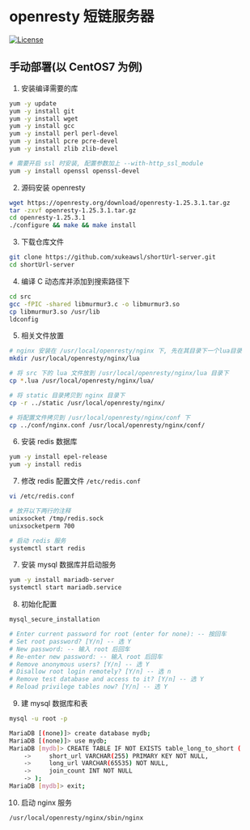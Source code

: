 # openresty 短链服务器

[![License](https://img.shields.io/npm/l/mithril.svg)](https://github.com/xukeawsl/shortUrl-server/blob/master/LICENSE)

## 手动部署(以 CentOS7 为例)

1. 安装编译需要的库

```bash
yum -y update
yum -y install git
yum -y install wget
yum -y install gcc
yum -y install perl perl-devel
yum -y install pcre pcre-devel
yum -y install zlib zlib-devel

# 需要开启 ssl 时安装, 配置参数加上 --with-http_ssl_module
yum -y install openssl openssl-devel
```

2. 源码安装 openresty
```bash
wget https://openresty.org/download/openresty-1.25.3.1.tar.gz
tar -zxvf openresty-1.25.3.1.tar.gz
cd openresty-1.25.3.1
./configure && make && make install
```

3. 下载仓库文件
```bash
git clone https://github.com/xukeawsl/shortUrl-server.git
cd shortUrl-server
```

4. 编译 C 动态库并添加到搜索路径下
```bash
cd src
gcc -fPIC -shared libmurmur3.c -o libmurmur3.so
cp libmurmur3.so /usr/lib
ldconfig
```

5. 相关文件放置
```bash
# nginx 安装在 /usr/local/openresty/nginx 下, 先在其目录下一个lua目录
mkdir /usr/local/openresty/nginx/lua

# 将 src 下的 lua 文件放到 /usr/local/openresty/nginx/lua 目录下
cp *.lua /usr/local/openresty/nginx/lua/

# 将 static 目录拷贝到 nginx 目录下
cp -r ../static /usr/local/openresty/nginx/

# 将配置文件拷贝到 /usr/local/openresty/nginx/conf 下
cp ../conf/nginx.conf /usr/local/openresty/nginx/conf/
```

6. 安装 redis 数据库
```bash
yum -y install epel-release
yum -y install redis
```

7. 修改 redis 配置文件 `/etc/redis.conf`
```bash
vi /etc/redis.conf

# 放开以下两行的注释
unixsocket /tmp/redis.sock
unixsocketperm 700

# 启动 redis 服务
systemctl start redis
```

7. 安装 mysql 数据库并启动服务
```bash
yum -y install mariadb-server
systemctl start mariadb.service
```

8. 初始化配置
```bash
mysql_secure_installation

# Enter current password for root (enter for none): -- 按回车
# Set root password? [Y/n] -- 选 Y
# New password: -- 输入 root 后回车
# Re-enter new password: -- 输入 root 后回车
# Remove anonymous users? [Y/n] -- 选 Y
# Disallow root login remotely? [Y/n] -- 选 n
# Remove test database and access to it? [Y/n] -- 选 Y
# Reload privilege tables now? [Y/n] -- 选 Y
```

9. 建 mysql 数据库和表
```bash
mysql -u root -p

MariaDB [(none)]> create database mydb;
MariaDB [(none)]> use mydb;
MariaDB [mydb]> CREATE TABLE IF NOT EXISTS table_long_to_short (
    ->     short_url VARCHAR(255) PRIMARY KEY NOT NULL,
    ->     long_url VARCHAR(65535) NOT NULL,
    ->     join_count INT NOT NULL
    -> );
MariaDB [mydb]> exit;
```

10. 启动 nginx 服务
```bash
/usr/local/openresty/nginx/sbin/nginx
```